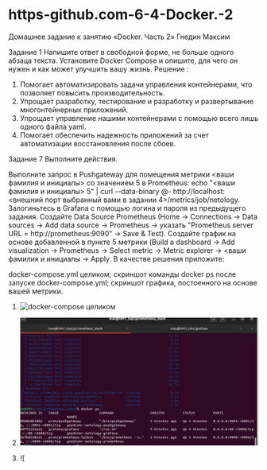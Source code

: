 # https-github.com-6-4-Docker.-2
Домашнее задание к занятию «Docker. Часть 2» Гнедин Максим




Задание 1
Напишите ответ в свободной форме, не больше одного абзаца текста.
Установите Docker Compose и опишите, для чего он нужен и как может улучшить вашу жизнь.
Решение : 
1. Помогает автоматизировать задачи управления контейнерами, что позволяет повысить производительность.
2. Упрощает разработку, тестирование и разработку и развертывание многонтейнерных приложений.
3. Упрощает управление нашими контейнерами с помощью всего лишь одного файла yaml.
4. Помогает обеспечить надежность  приложений за счет автоматизации восстановления после сбоев.


Задание 7
Выполните действия.

Выполните запрос в Pushgateway для помещения метрики <ваши фамилия и инициалы> со значением 5 в Prometheus: echo "<ваши фамилия и инициалы> 5" | curl --data-binary @- http://localhost:<внешний порт выбранный вами в задании 4>/metrics/job/netology.
Залогиньтесь в Grafana с помощью логина и пароля из предыдущего задания.
Cоздайте Data Source Prometheus (Home -> Connections -> Data sources -> Add data source -> Prometheus -> указать "Prometheus server URL = http://prometheus:9090" -> Save & Test).
Создайте график на основе добавленной в пункте 5 метрики (Build a dashboard -> Add visualization -> Prometheus -> Select metric -> Metric explorer -> <ваши фамилия и инициалы -> Apply.
В качестве решения приложите:

docker-compose.yml целиком;
скриншот команды docker ps после запуске docker-compose.yml;
скриншот графика, постоенного на основе вашей метрики.


1. ![docker-compose целиком](https://github.com/maxgn87/https-github.com-6-4-Docker.-2/blob/main/docker-compose.yml)
2. ![скриншот команды docker ps](https://github.com/maxgn87/https-github.com-6-4-Docker.-2/blob/main/image/docker%20ps.png)



3. ![ 








